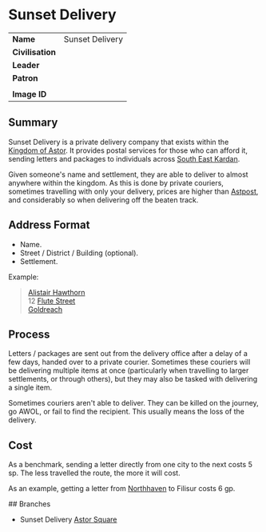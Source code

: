 # Sunset Delivery

|||
| --- | --- |
| **Name** | Sunset Delivery | organisation.2
| **Civilisation** | |
| **Leader** | |
| **Patron** | |
|||
| **Image ID** | |

## Summary

Sunset Delivery is a private delivery company that exists within the [Kingdom of Astor](../civilisations/kingdom-of-astor/kingdom-of-astor.md). It provides postal services for those who can afford it, sending letters and packages to individuals across [South East Kardan](../places/regions/south-east-kardan.md).

Given someone's name and settlement, they are able to deliver to almost anywhere within the kingdom. As this is done by private couriers, sometimes travelling with only your delivery, prices are higher than [Astpost](astpost.md), and considerably so when delivering off the beaten track.

## Address Format

- Name.
- Street / District / Building (optional).
- Settlement.

Example:

> [Alistair Hawthorn](../characters/alistair-hawthorn.md)  
> 12 [Flute Street](../civilisations/kingdom-of-astor/SETTLEMENTS/GOLDREACH/flute-street.md)  
> [Goldreach](../civilisations/kingdom-of-astor/SETTLEMENTS/GOLDREACH/README.md)

## Process

Letters / packages are sent out from the delivery office after a delay of a few days, handed over to a private courier. Sometimes these couriers will be delivering multiple items at once (particularly when travelling to larger settlements, or through others), but they may also be tasked with delivering a single item.

Sometimes couriers aren't able to deliver. They can be killed on the journey, go AWOL, or fail to find the recipient. This usually means the loss of the delivery.

## Cost

As a benchmark, sending a letter directly from one city to the next costs 5 sp. The less travelled the route, the more it will cost.

As an example, getting a letter from [Northhaven](../places/cities/northhaven.md) to Filisur costs 6 gp.

## Branches

- Sunset Delivery [Astor Square](../places/structures/astor-square.md)
